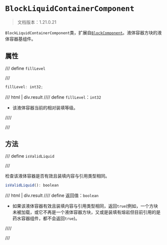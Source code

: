 # `BlockLiquidContainerComponent`

> 文档版本：1.21.0.21

`BlockLiquidContainerComponent`类，扩展自[`BlockComponent`](./blockcomponent.md)。液体容器方块的液体容器基组件。

## 属性

/// define
`fillLevel`


///

```js
fillLevel: int32;
```

/// html | div.result
//// define
`fillLevel`：`int32`

- 该液体容器当前的相对装填等级。


////

///


## 方法

/// define
`isValidLiquid`


///

检查该液体容器是否有效且装填内容与引用类型相同。

```js
isValidLiquid(): boolean
```

/// html | div.result
//// define
返回值：`boolean`

- 如果该液体容器有效且装填内容与引用类型相同，返回`true`(例如，一个方块未被加载，或它不再是一个液体容器方块，又或是装填有熔岩但目前引用的是药水容器组件，都不会返回`true`)。


////

///

